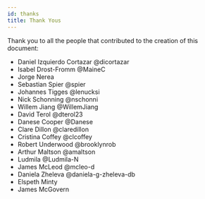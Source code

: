```yaml
---
id: thanks
title: Thank Yous
---
```

Thank you to all the people that contributed to the creation of this document:

- Daniel Izquierdo Cortazar @dicortazar
- Isabel Drost-Fromm @MaineC
- Jorge Nerea
- Sebastian Spier @spier
- Johannes Tigges @lenucksi
- Nick Schonning @nschonni
- Willem Jiang @WillemJiang
- David Terol @dterol23
- Danese Cooper @Danese
- Clare Dillon @claredillon
- Cristina Coffey @clcoffey
- Robert Underwood @brooklynrob
- Arthur Maltson @amaltson
- Ludmila @Ludmila-N
- James McLeod @mcleo-d
- Daniela Zheleva @daniela-g-zheleva-db
- Elspeth Minty
- James McGovern
